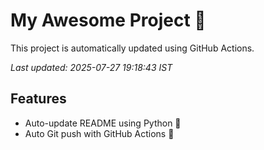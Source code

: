# My Awesome Project 🚀

This project is automatically updated using GitHub Actions.

_Last updated: 2025-07-27 19:18:43 IST_

## Features
- Auto-update README using Python 🐍
- Auto Git push with GitHub Actions 🤖

